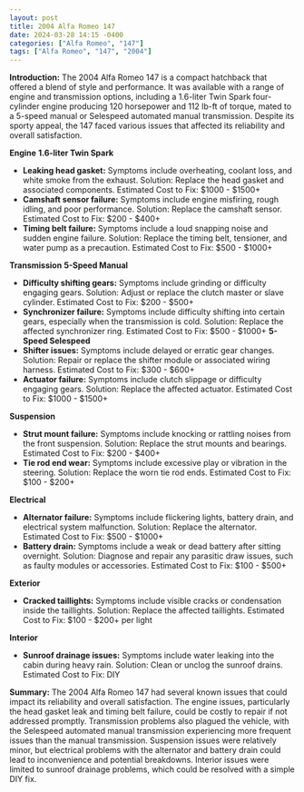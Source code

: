 ```yaml
---
layout: post
title: 2004 Alfa Romeo 147
date: 2024-03-28 14:15 -0400
categories: ["Alfa Romeo", "147"]
tags: ["Alfa Romeo", "147", "2004"]
---
```

**Introduction:**
The 2004 Alfa Romeo 147 is a compact hatchback that offered a blend of style and performance. It was available with a range of engine and transmission options, including a 1.6-liter Twin Spark four-cylinder engine producing 120 horsepower and 112 lb-ft of torque, mated to a 5-speed manual or Selespeed automated manual transmission. Despite its sporty appeal, the 147 faced various issues that affected its reliability and overall satisfaction.

**Engine**
**1.6-liter Twin Spark**
- **Leaking head gasket:** Symptoms include overheating, coolant loss, and white smoke from the exhaust. Solution: Replace the head gasket and associated components. Estimated Cost to Fix: $1000 - $1500+
- **Camshaft sensor failure:** Symptoms include engine misfiring, rough idling, and poor performance. Solution: Replace the camshaft sensor. Estimated Cost to Fix: $200 - $400+
- **Timing belt failure:** Symptoms include a loud snapping noise and sudden engine failure. Solution: Replace the timing belt, tensioner, and water pump as a precaution. Estimated Cost to Fix: $500 - $1000+

**Transmission**
**5-Speed Manual**
- **Difficulty shifting gears:** Symptoms include grinding or difficulty engaging gears. Solution: Adjust or replace the clutch master or slave cylinder. Estimated Cost to Fix: $200 - $500+
- **Synchronizer failure:** Symptoms include difficulty shifting into certain gears, especially when the transmission is cold. Solution: Replace the affected synchronizer ring. Estimated Cost to Fix: $500 - $1000+
**5-Speed Selespeed**
- **Shifter issues:** Symptoms include delayed or erratic gear changes. Solution: Repair or replace the shifter module or associated wiring harness. Estimated Cost to Fix: $300 - $600+
- **Actuator failure:** Symptoms include clutch slippage or difficulty engaging gears. Solution: Replace the affected actuator. Estimated Cost to Fix: $1000 - $1500+

**Suspension**
- **Strut mount failure:** Symptoms include knocking or rattling noises from the front suspension. Solution: Replace the strut mounts and bearings. Estimated Cost to Fix: $200 - $400+
- **Tie rod end wear:** Symptoms include excessive play or vibration in the steering. Solution: Replace the worn tie rod ends. Estimated Cost to Fix: $100 - $200+

**Electrical**
- **Alternator failure:** Symptoms include flickering lights, battery drain, and electrical system malfunction. Solution: Replace the alternator. Estimated Cost to Fix: $500 - $1000+
- **Battery drain:** Symptoms include a weak or dead battery after sitting overnight. Solution: Diagnose and repair any parasitic draw issues, such as faulty modules or accessories. Estimated Cost to Fix: $100 - $500+

**Exterior**
- **Cracked taillights:** Symptoms include visible cracks or condensation inside the taillights. Solution: Replace the affected taillights. Estimated Cost to Fix: $100 - $200+ per light

**Interior**
- **Sunroof drainage issues:** Symptoms include water leaking into the cabin during heavy rain. Solution: Clean or unclog the sunroof drains. Estimated Cost to Fix: DIY

**Summary:**
The 2004 Alfa Romeo 147 had several known issues that could impact its reliability and overall satisfaction. The engine issues, particularly the head gasket leak and timing belt failure, could be costly to repair if not addressed promptly. Transmission problems also plagued the vehicle, with the Selespeed automated manual transmission experiencing more frequent issues than the manual transmission. Suspension issues were relatively minor, but electrical problems with the alternator and battery drain could lead to inconvenience and potential breakdowns. Interior issues were limited to sunroof drainage problems, which could be resolved with a simple DIY fix.
